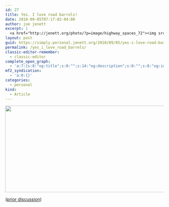 ```yaml
---
id: 27
title: Yes. I love road barrels!
date: 2010-09-05T07:17:02-04:00
author: joe jenett
excerpt: |
  <a href="http://jenett.org/photo/?p=image/highway_spaces_72"><img src="http://jenett.org//photo.old/photos/barrels/highway_spaces_72.jpg" height="275" width="550" style="border:none;" /></a>
layout: post
guid: https://simply.personal.jenett.org/2010/09/05/yes-i-love-road-barrels/
permalink: /yes_i_love_road_barrels/
classic-editor-remember:
  - classic-editor
complete_open_graph:
  - 'a:7:{s:8:"og:title";s:0:"";s:14:"og:description";s:0:"";s:8:"og:image";s:0:"";s:7:"og:type";s:0:"";s:12:"twitter:card";s:7:"summary";s:19:"twitter:description";s:0:"";s:15:"twitter:creator";s:0:"";}'
mf2_syndication:
  - 'a:0:{}'
categories:
  - personal
kind:
  - Article
---
```

[<img loading="lazy" src="http://jenett.org//photo.old/photos/barrels/highway_spaces_72.jpg" height="275" width="550" style="border:none;" />](http://jenett.org/photo/?p=image/highway_spaces_72)

([prior discussion](https://disqus.com/home/discussion/jenettsimplypersonal/jenettsimplypersonal_yes_i_love_road_barrels/))